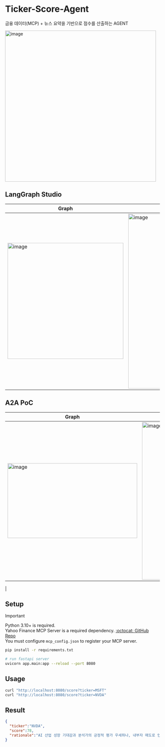 # Ticker-Score-Agent
금융 데이터(MCP) + 뉴스 요약을 기반으로 점수를 산출하는 AGENT

<img width="491" alt="image" src="https://github.com/user-attachments/assets/4a5a1f22-d33d-4a74-a3ad-83956db721e5" />

## LangGraph Studio 
|Graph|Chat|
|-|-|
|<img width="377" alt="image" src="https://github.com/user-attachments/assets/fb3ec426-b46f-4c0c-b372-24af747c5802" />|<img width="568" alt="image" src="https://github.com/user-attachments/assets/0d0b8e31-c990-4fc3-97c7-d9478dcab6b6" />|

## A2A PoC 
|Graph|Chat|
|-|-|
|<img width="422" height="243" alt="image" src="https://github.com/user-attachments/assets/1dfacce7-3c7f-437d-8cfc-3f59e39a31e1" />|<img width="512" alt="image" src="https://github.com/user-attachments/assets/2af37292-5358-4f28-8673-604df346af2b" />
|

## Setup
> [!IMPORTANT]
> Python 3.10+ is required. <br/>
> Yahoo Finance MCP Server is a required dependency. [:octocat: GitHub Repo](https://github.com/Alex2Yang97/yahoo-finance-mcp)<br/>
> You must configure `mcp_config.json` to register your MCP server. <br/>

```bash
pip install -r requirements.txt

# run fastapi server
uvicorn app.main:app --reload --port 8080 
```

## Usage
```bash
curl "http://localhost:8080/score?ticker=MSFT"
curl "http://localhost:8080/score?ticker=NVDA"
```

## Result
```json
{
  "ticker":"NVDA",
  "score":78,
  "rationale":"AI 산업 성장 기대감과 분석가의 긍정적 평가 우세하나, 내부자 매도로 인한 경계감 상존"
}
```
